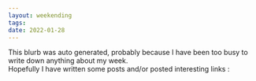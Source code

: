 ```yaml
---
layout: weekending
tags: 
date: 2022-01-28
---
```


This blurb was auto generated, probably because I have been too busy to write down anything about my week.  
Hopefully I have written some posts and/or posted interesting links :